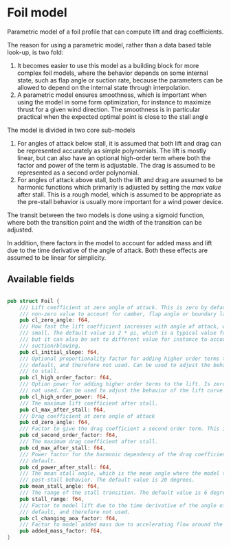 # Foil model

Parametric model of a foil profile that can compute lift and drag coefficients.

The reason for using a parametric model, rather than a data based table look-up, is two fold:
1) It becomes easier to use this model as a building block for more complex foil models, where the behavior depends on some internal state, such as flap angle or suction rate, because the parameters can be allowed to depend on the internal state through interpolation.
2) A parametric model ensures smoothness, which is important when using the model in some form optimization, for instance to maximize thrust for a given wind direction. The smoothness is in particular practical when the expected optimal point is close to the stall angle 

The model is divided in two core sub-models
1) For angles of attack below stall, it is assumed that both lift and drag can be represented accurately as simple polynomials. The lift is mostly linear, but can also have an optional high-order term where both the factor and power of the term is adjustable. The drag is assumed to be represented as a second order polynomial.
2) For angles of attack above stall, both the lift and drag are assumed to be harmonic functions which primarily is adjusted by setting the *max value* after stall. This is a rough model, which is assumed to be appropriate as the pre-stall behavior is usually more important for a wind power device.

The transit between the two models is done using a sigmoid function, where both the transition point and the width of the transition can be adjusted.

In addition, there factors in the model to account for added mass and lift due to the time derivative of the angle of attack. Both these effects are assumed to be linear for simplicity.

## Available fields

```rust

pub struct Foil {
    /// Lift coefficient at zero angle of attack. This is zero by default, but can be set to a 
    /// non-zero value to account for camber, flap angle or boundary layer suction/blowing.
    pub cl_zero_angle: f64,
    /// How fast the lift coefficient increases with angle of attack, when the angle of attack is
    /// small. The default value is 2 * pi, which is a typical value for a normal foil profile, 
    /// but it can also be set to different value for instance to account for boundary layer 
    /// suction/blowing.
    pub cl_initial_slope: f64,
    /// Optional proportionality factor for adding higher order terms to the lift. Is zero by 
    /// default, and therefore not used. Can be used to adjust the behavior of the lift curve close
    /// to stall.
    pub cl_high_order_factor: f64,
    /// Option power for adding higher order terms to the lift. Is zero by default, and therefore 
    /// not used. Can be used to adjust the behavior of the lift curve close to stall.
    pub cl_high_order_power: f64,
    /// The maximum lift coefficient after stall. 
    pub cl_max_after_stall: f64,
    /// Drag coefficient at zero angle of attack
    pub cd_zero_angle: f64,
    /// Factor to give the drag coefficient a second order term. This is zero by default.
    pub cd_second_order_factor: f64,
    /// The maximum drag coefficient after stall.
    pub cd_max_after_stall: f64,
    /// Power factor for the harmonic dependency of the drag coefficient after stall. Set to 1.6 by 
    /// default.
    pub cd_power_after_stall: f64,
    /// The mean stall angle, which is the mean angle where the model transitions from pre-stall to
    /// post-stall behavior. The default value is 20 degrees.
    pub mean_stall_angle: f64,
    /// The range of the stall transition. The default value is 6 degrees.
    pub stall_range: f64,
    /// Factor to model lift due to the time derivative of the angle of attack. This is zero by 
    /// default, and therefore not used.
    pub cl_changing_aoa_factor: f64,
    /// Factor to model added mass due to accelerating flow around the foil. Set to zero by default.
    pub added_mass_factor: f64,
}
```
